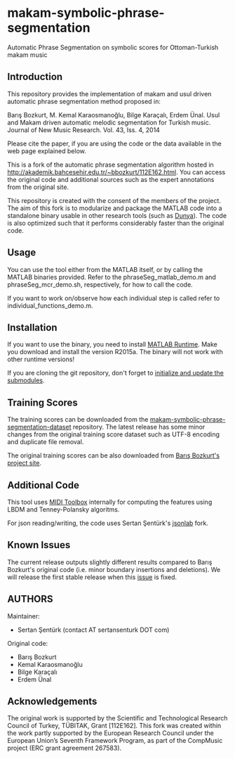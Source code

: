 makam-symbolic-phrase-segmentation
==================================

Automatic Phrase Segmentation on symbolic scores for Ottoman-Turkish makam music

Introduction
-----------------------------------------------------------------
This repository provides the implementation of makam and usul driven automatic phrase
segmentation method proposed in:

Barış Bozkurt, M. Kemal Karaosmanoğlu, Bilge Karaçalı, Erdem Ünal. Usul and Makam driven automatic melodic segmentation for Turkish music. Journal of New Music Research. Vol. 43, Iss. 4, 2014

Please cite the paper, if you are using the code or the data available in the web page explained below.

This is a fork of the automatic phrase segmentation algorithm hosted in http://akademik.bahcesehir.edu.tr/~bbozkurt/112E162.html. You can access the original code and additional sources such as the expert annotations from the original site.

This repository is created with the consent of the members of the project. The aim of this fork is to modularize and package the MATLAB code into a standalone binary usable in other research tools (such as [Dunya](https://github.com/MTG/dunya)). The code is also optimized such that it performs considerably faster than the original code. 

Usage 
------------------------------------------------------------------
You can use the tool either from the MATLAB itself, or by calling the MATLAB binaries provided. Refer to the phraseSeg_matlab_demo.m and phraseSeg_mcr_demo.sh, respectively, for how to call the code.

If you want to work on/observe how each individual step is called refer to individual_functions_demo.m.

Installation
------------------------------------------------------------------
If you want to use the binary, you need to install [MATLAB Runtime](http://www.mathworks.com/products/compiler/mcr/?refresh=true). Make you download and install the version R2015a. The binary will not work with other runtime versions!

If you are cloning the git repository, don't forget to [initialize and update the submodules](https://git-scm.com/book/en/v2/Git-Tools-Submodules). 

Training Scores
------------------------------------------------------------------
The training scores can be downloaded from the [makam-symbolic-phrase-segmentation-dataset](https://github.com/MTG/makam-symbolic-phrase-segmentation-dataset/releases/tag/v1.0) repository. The latest release has some minor changes from the original training score dataset such as UTF-8 encoding and duplicate file removal.

The original training scores can be also downloaded from [Barış Bozkurt's project site](http://akademik.bahcesehir.edu.tr/~bbozkurt/112E162.html).

Additional Code
------------------------------------------------------------------
This tool uses [MIDI Toolbox](https://www.jyu.fi/hum/laitokset/musiikki/en/research/coe/materials/miditoolbox) internally for computing the features using LBDM and Tenney-Polansky algoritms. 

For json reading/writing, the code uses Sertan Şentürk's [jsonlab](https://github.com/sertansenturk/jsonlab) fork. 

Known Issues
------------------------------------------------------------------
The current release outputs slightly different results compared to Barış Bozkurt's original code (i.e. minor boundary insertions and deletions). We will release the first stable release when this [issue](#1) is fixed.

AUTHORS
------------------------------------------------------------------
Maintainer:
- Sertan Şentürk (contact AT sertansenturk DOT com)

Original code:
- Barış Bozkurt
- Kemal Karaosmanoğlu
- Bilge Karaçalı
- Erdem Ünal

Acknowledgements
------------------------------------------------------------------
The original work is supported by the Scientific and Technological Research Council of Turkey, TÜBITAK, Grant [112E162]. This fork was created within the work partly supported by the European Research Council under the European Union’s Seventh Framework Program, as part of the CompMusic project (ERC grant agreement 267583).
